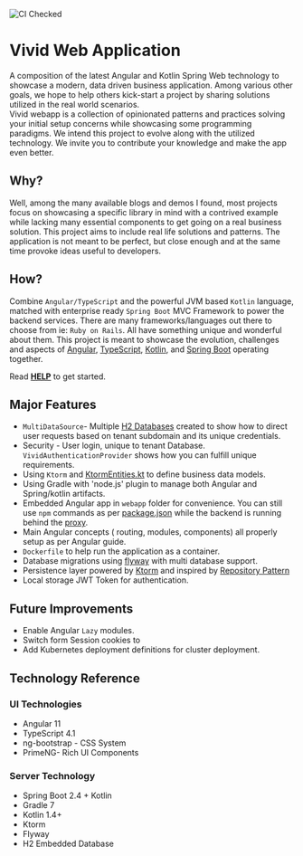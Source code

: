 ![CI Checked](https://github.com/martin-jamszolik/vivid-web-app/actions/workflows/gradle.yml/badge.svg)

# Vivid Web Application
A composition of the latest Angular and Kotlin Spring Web technology to showcase a modern,
data driven business application.  Among various other goals, we hope to help others 
kick-start a project by sharing solutions utilized in the real world scenarios.  
Vivid webapp is a collection of opinionated patterns and practices solving
your initial setup concerns while showcasing some programming paradigms.  We intend this project 
to evolve along with the utilized technology. We invite you to 
contribute your knowledge and make the app even better.

## Why?
Well, among the many available blogs and demos I found, most projects focus on showcasing a 
specific library in mind with a contrived example while lacking many essential components
to get going on a real business solution. This project aims to include real life solutions and patterns.
The application is not meant to be perfect, but close enough and at the same time provoke ideas useful to developers.

## How?
Combine `Angular/TypeScript` and the 
powerful JVM based `Kotlin` language, matched with enterprise ready `Spring Boot` MVC Framework to 
power the backend services.  There are many frameworks/languages out there to choose from ie: `Ruby on Rails`. 
All have something unique and wonderful about them.  This project is meant to showcase the evolution, challenges
and aspects of 
[Angular](https://angular.io/), 
[TypeScript](https://www.typescriptlang.org/), 
[Kotlin](https://kotlinlang.org/), and 
[Spring Boot](https://spring.io/web-applications) operating together.

Read [**HELP**](HELP.md) to get started.

## Major Features

* `MultiDataSource`- Multiple [H2 Databases](src/main/kotlin/com/vivid/graff/config/H2DatabaseConfiguration.kt) created to show how to direct user requests based on tenant subdomain and its unique credentials. 
* Security - User login, unique to tenant Database. `VividAuthenticationProvider` shows how you can fulfill unique requirements. 
* Using `Ktorm` and [KtormEntities.kt](src/main/kotlin/com/vivid/graff/shared/KtormEntities.kt) to define business data models.
* Using Gradle with 'node.js' plugin to manage both Angular and Spring/kotlin artifacts.
* Embedded Angular app in `webapp` folder for convenience. 
  You can still use `npm` commands as per [package.json](webapp/package.json) while the backend is running
  behind the [proxy](webapp/proxy.conf.json).
* Main Angular concepts ( routing, modules, components) all properly setup as per Angular guide.
* `Dockerfile` to help run the application as a container.
* Database migrations using [flyway](https://flywaydb.org/) with multi database support.
* Persistence layer powered by [Ktorm](https://www.ktorm.org/) and inspired by
  [Repository Pattern](https://www.cosmicpython.com/book/chapter_02_repository.html)
* Local storage JWT Token for authentication.
## Future Improvements

* Enable Angular `Lazy` modules.
* Switch form Session cookies to 
* Add Kubernetes deployment definitions for cluster deployment.


## Technology Reference
### UI Technologies 
* Angular 11
* TypeScript 4.1
* ng-bootstrap - CSS System
* PrimeNG- Rich UI Components 

### Server Technology
* Spring Boot 2.4 + Kotlin
* Gradle 7
* Kotlin 1.4+
* Ktorm
* Flyway
* H2 Embedded Database


